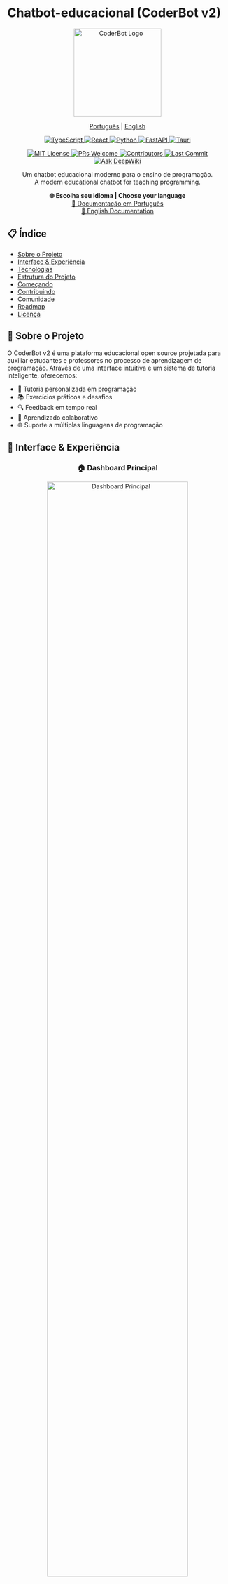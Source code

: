 # Chatbot-educacional (CoderBot v2)

<p align="center">
  <img src="docs/assets/coderbot_colorfull.png" alt="CoderBot Logo" width="200"/>
</p>

<p align="center">
  <a href="docs/pt-BR/README.md">Português</a> |
  <a href="docs/en/README.md">English</a>
</p>

<p align="center">
  <a href="https://www.typescriptlang.org/" target="_blank">
    <img src="https://img.shields.io/badge/TypeScript-007ACC?style=for-the-badge&logo=typescript&logoColor=white" alt="TypeScript"/>
  </a>
  <a href="https://reactjs.org/" target="_blank">
    <img src="https://img.shields.io/badge/React-20232A?style=for-the-badge&logo=react&logoColor=61DAFB" alt="React"/>
  </a>
  <a href="https://www.python.org/" target="_blank">
    <img src="https://img.shields.io/badge/Python-3776AB?style=for-the-badge&logo=python&logoColor=white" alt="Python"/>
  </a>
  <a href="https://fastapi.tiangolo.com/" target="_blank">
    <img src="https://img.shields.io/badge/FastAPI-009688?style=for-the-badge&logo=fastapi&logoColor=white" alt="FastAPI"/>
  </a>
  <a href="https://tauri.studio/" target="_blank">
    <img src="https://img.shields.io/badge/Tauri-FFC131?style=for-the-badge&logo=Tauri&logoColor=white" alt="Tauri"/>
  </a>
</p>

<p align="center">
  <a href="https://opensource.org/licenses/MIT" target="_blank">
    <img src="https://img.shields.io/badge/License-MIT-green.svg" alt="MIT License"/>
  </a>
  <a href="http://makeapullrequest.com" target="_blank">
    <img src="https://img.shields.io/badge/PRs-welcome-brightgreen.svg?style=flat-square" alt="PRs Welcome"/>
  </a>
  <a href="https://github.com/Chatbot-educacional/Chatbot-educacional/graphs/contributors" target="_blank">
    <img src="https://img.shields.io/github/contributors/Chatbot-educacional/Chatbot-educacional" alt="Contributors"/>
  </a>
  <a href="https://github.com/Chatbot-educacional/Chatbot-educacional/commits/main" target="_blank">
    <img src="https://img.shields.io/github/last-commit/Chatbot-educacional/Chatbot-educacional" alt="Last Commit"/>
  </a>
  <a href="https://deepwiki.com/Chatbot-educacional/Chatbot-educacional"><img src="https://deepwiki.com/badge.svg" alt="Ask DeepWiki"></a>

</p>
<p align="center">
  Um chatbot educacional moderno para o ensino de programação.<br/>
  A modern educational chatbot for teaching programming.
</p>

<p align="center">
  <b>🌐 Escolha seu idioma | Choose your language</b><br/>
  <a href="docs/pt-BR/README.md">📖 Documentação em Português</a><br/>
  <a href="docs/en/README.md">📖 English Documentation</a>
</p>

## 📋 Índice

- [Sobre o Projeto](#-sobre-o-projeto)
- [Interface & Experiência](#-interface--experiência)
- [Tecnologias](#-tecnologias)
- [Estrutura do Projeto](#-estrutura-do-projeto)
- [Começando](#-começando)
- [Contribuindo](#-contribuindo)
- [Comunidade](#-comunidade)
- [Roadmap](#-roadmap)
- [Licença](#-licença)

## 🎯 Sobre o Projeto

O CoderBot v2 é uma plataforma educacional open source projetada para auxiliar estudantes e professores no processo de aprendizagem de programação. Através de uma interface intuitiva e um sistema de tutoria inteligente, oferecemos:

- 🤖 Tutoria personalizada em programação
- 📚 Exercícios práticos e desafios
- 🔍 Feedback em tempo real
- 👥 Aprendizado colaborativo
- 🌐 Suporte a múltiplas linguagens de programação

## 🎨 Interface & Experiência

<div align="center">
  <h3>🏠 Dashboard Principal</h3>
  <picture>
    <source media="(prefers-color-scheme: dark)" srcset="coderbot-v2/gallery/home-dark.png">
    <img src="coderbot-v2/gallery/home.png" alt="Dashboard Principal" width="80%">
  </picture>
</div>

<div align="center">
  <h3>💬 Chat Educacional</h3>
  <picture>
    <source media="(prefers-color-scheme: dark)" srcset="coderbot-v2/gallery/chat-dark.png">
    <img src="coderbot-v2/gallery/chat.png" alt="Chat Educacional" width="80%">
  </picture>
</div>

<details>
<summary>🖼️ <b>Ver mais screenshots</b></summary>

<br>

<div align="center">
  <h4>🔐 Sistema de Autenticação</h4>
  <picture>
    <source media="(prefers-color-scheme: dark)" srcset="coderbot-v2/gallery/auth-dark.png">
    <img src="coderbot-v2/gallery/auth.png" alt="Autenticação" width="70%">
  </picture>
</div>

<div align="center">
  <h4>📋 Seleção de Turmas</h4>
  <picture>
    <source media="(prefers-color-scheme: dark)" srcset="coderbot-v2/gallery/class-selection-dark.png">
    <img src="coderbot-v2/gallery/class-selection.png" alt="Seleção de Turmas" width="70%">
  </picture>
</div>

<div align="center">
  <h4>📊 Quadro de Atividades</h4>
  <picture>
    <source media="(prefers-color-scheme: dark)" srcset="coderbot-v2/gallery/board-selection-dark.png">
    <img src="coderbot-v2/gallery/board-selection.png" alt="Quadro de Atividades" width="70%">
  </picture>
</div>

<div align="center">
  <h4>📝 Sistema de Anotações</h4>
  <picture>
    <source media="(prefers-color-scheme: dark)" srcset="coderbot-v2/gallery/notes-dark.png">
    <img src="coderbot-v2/gallery/notes.png" alt="Anotações" width="70%">
  </picture>
</div>

<div align="center">
  <h4>👤 Perfil do Usuário</h4>
  <picture>
    <source media="(prefers-color-scheme: dark)" srcset="coderbot-v2/gallery/profile-dark.png">
    <img src="coderbot-v2/gallery/profile.png" alt="Perfil" width="70%">
  </picture>
</div>

</details>

## 🚀 Tecnologias

### Frontend
- React + TypeScript
- Vite
- Tailwind CSS
- Shadcn/ui
- Monaco Editor
- Tauri (Desktop App)
- Supabase

### Backend
- FastAPI
- Python 3.8+
- OpenAI/DeepSeek API Integration
- PocketBase (Database)
- Continue (AI Integration)

## 📁 Estrutura do Projeto

```
coderbot-v2/
├── frontend/          # Interface do usuário em React
├── backend/           # API em FastAPI
├── continueTutor/     # Módulo de tutoria contínua
├── temp-tauri/        # Configurações Tauri
├── docs/             # Documentação do projeto
└── .github/          # Templates e workflows do GitHub
```

## 🛠️ Começando

### Pré-requisitos
- Node.js 18+ e pnpm/npm
- Python 3.8+
- Rust (para build Tauri)

### Frontend

1. Navegue até o diretório frontend:
```bash
cd coderbot-v2/frontend
```

2. Instale as dependências:
```bash
pnpm install
# ou
npm install
```

3. Inicie o servidor de desenvolvimento:
```bash
pnpm dev
# ou
npm run dev
```

### Backend

1. Navegue até o diretório backend:
```bash
cd coderbot-v2/backend
```

2. Crie e ative um ambiente virtual:
```bash
python -m venv venv
source venv/bin/activate  # Linux/macOS
# ou
.\venv\Scripts\activate   # Windows
```

3. Instale as dependências:
```bash
pip install -r requirements.txt
```

4. Configure as variáveis de ambiente:
- Crie um arquivo `.env` baseado no `.env.example`
- Adicione suas chaves de API necessárias

5. Inicie o servidor:
```bash
uvicorn app.main:app --reload
```

## 🔧 Scripts Disponíveis

### Frontend
- `pnpm dev`: Inicia o servidor de desenvolvimento
- `pnpm build`: Compila o projeto para produção
- `pnpm preview`: Visualiza a build de produção localmente
- `pnpm lint`: Executa o linter

## 👥 Contribuindo

Adoraríamos contar com sua contribuição! Por favor, leia nossos guias:

- [Guia de Contribuição](CONTRIBUTING.md)
- [Código de Conduta](CODE_OF_CONDUCT.md)

### Como Contribuir

1. Faça um Fork do projeto
2. Crie uma Branch para sua Feature (`git checkout -b feature/AmazingFeature`)
3. Commit suas mudanças (`git commit -m 'Add some AmazingFeature'`)
4. Push para a Branch (`git push origin feature/AmazingFeature`)
5. Abra um Pull Request

## 🌟 Comunidade

- [Discord](https://discord.gg/seu-servidor)
- [Discussões no GitHub](https://github.com/Chatbot-educacional/Chatbot-educacional/discussions)
- [Canal no YouTube](https://youtube.com/@seu-canal)

### Reportando Bugs

Encontrou um bug? Por favor, abra uma [issue](https://github.com/Chatbot-educacional/Chatbot-educacional/issues) com:

- Descrição clara do problema
- Passos para reproduzir
- Comportamento esperado vs. atual
- Screenshots (se aplicável)
- Informações do seu ambiente

## 🗺️ Roadmap

- [ ] Suporte a mais linguagens de programação
- [ ] Sistema de gamificação
- [ ] Integração com IDEs populares

- [ ] Suporte a múltiplos idiomas
- [ ] Sistema de conquistas
- [ ] Integração com GitHub Classroom

## 📊 Status do Projeto

- [Issues em Aberto](https://github.com/Chatbot-educacional/Chatbot-educacional/issues)
- [Pull Requests](https://github.com/Chatbot-educacional/Chatbot-educacional/pulls)
- [Milestones](https://github.com/Chatbot-educacional/Chatbot-educacional/milestones)

## 🙏 Agradecimentos

Agradecemos a todos os [contribuidores](https://github.com/Chatbot-educacional/Chatbot-educacional/graphs/contributors) que ajudam a tornar este projeto melhor a cada dia.

## 📝 Licença

Este projeto está sob a licença MIT. Veja o arquivo [LICENSE](LICENSE) para mais detalhes.

---

<p align="center">
  Feito com ❤️ pela comunidade, para a comunidade.<br/>
  Made with ❤️ by the community, for the community.
</p>
